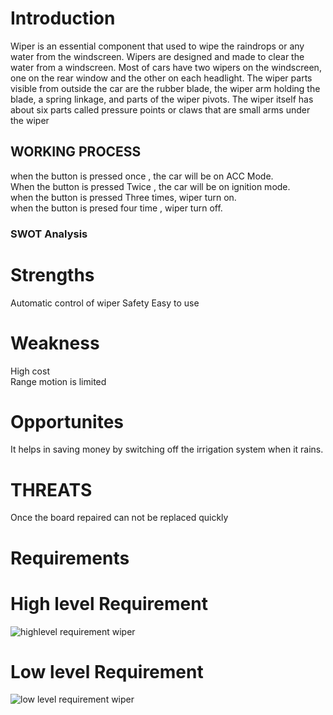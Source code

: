 # Introduction
Wiper is an essential component that used to wipe the raindrops or any water from the windscreen. Wipers are designed
and made to clear the water from a windscreen. Most of cars have two wipers on the windscreen, one on the rear
window and the other on each headlight. The wiper parts visible from outside the car are the rubber blade, the wiper
arm holding the blade, a spring linkage, and parts of the wiper pivots. The wiper itself has about six parts called
pressure points or claws that are small arms under the wiper
## WORKING PROCESS
when the button is pressed once , the car will be on ACC Mode. <br/>
When the button is pressed Twice , the car will be on ignition mode. <br/>
when the button is pressed Three times, wiper turn on.<br/>
when the button is presed four time , wiper turn off. <br/>
### SWOT Analysis
# Strengths <br/>
Automatic control of wiper
Safety
Easy to use
# Weakness <br/>
High cost <br/>
Range motion is limited <br/>
# Opportunites <br/>
It helps in saving money by switching off the irrigation system when it rains. <br/>
# THREATS <br/>
Once the board repaired can not be replaced quickly <br/>
# Requirements
# High level Requirement

![highlevel requirement wiper](https://user-images.githubusercontent.com/77101903/168214160-29a9c053-cd28-48d2-87e3-46a7aa179042.PNG)


# Low level Requirement

![low level requirement wiper](https://user-images.githubusercontent.com/77101903/168214177-a60f2b9d-759e-4ab9-8c2e-6ce4b8ea41af.PNG)
